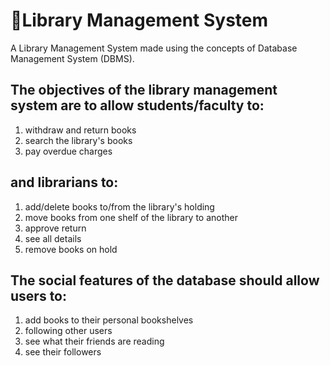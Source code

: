# 📙Library Management System

A Library Management System made using the concepts of Database Management System (DBMS).

## The objectives of the library management system are to allow students/faculty to:

1. withdraw and return books
2. search the library's books
3. pay overdue charges

## and librarians to:

1. add/delete books to/from the library's holding
2. move books from one shelf of the library to another
3. approve return
4. see all details
5. remove books on hold

## The social features of the database should allow users to:

1. add books to their personal bookshelves
2. following other users
3. see what their friends are reading
4. see their followers
